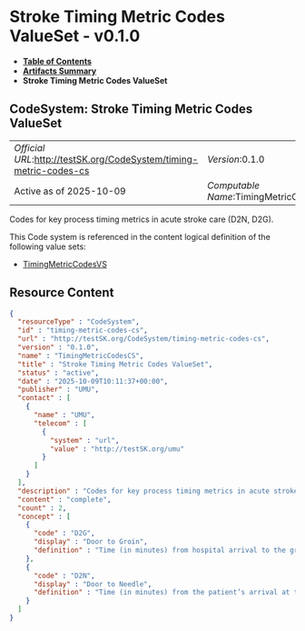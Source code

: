 # Stroke Timing Metric Codes ValueSet - v0.1.0

* [**Table of Contents**](toc.md)
* [**Artifacts Summary**](artifacts.md)
* **Stroke Timing Metric Codes ValueSet**

## CodeSystem: Stroke Timing Metric Codes ValueSet 

| | |
| :--- | :--- |
| *Official URL*:http://testSK.org/CodeSystem/timing-metric-codes-cs | *Version*:0.1.0 |
| Active as of 2025-10-09 | *Computable Name*:TimingMetricCodesCS |

 
Codes for key process timing metrics in acute stroke care (D2N, D2G). 

 This Code system is referenced in the content logical definition of the following value sets: 

* [TimingMetricCodesVS](ValueSet-timing-metric-codes-vs.md)



## Resource Content

```json
{
  "resourceType" : "CodeSystem",
  "id" : "timing-metric-codes-cs",
  "url" : "http://testSK.org/CodeSystem/timing-metric-codes-cs",
  "version" : "0.1.0",
  "name" : "TimingMetricCodesCS",
  "title" : "Stroke Timing Metric Codes ValueSet",
  "status" : "active",
  "date" : "2025-10-09T10:11:37+00:00",
  "publisher" : "UMU",
  "contact" : [
    {
      "name" : "UMU",
      "telecom" : [
        {
          "system" : "url",
          "value" : "http://testSK.org/umu"
        }
      ]
    }
  ],
  "description" : "Codes for key process timing metrics in acute stroke care (D2N, D2G).",
  "content" : "complete",
  "count" : 2,
  "concept" : [
    {
      "code" : "D2G",
      "display" : "Door to Groin",
      "definition" : "Time (in minutes) from hospital arrival to the groin puncture for mechanical thrombectomy"
    },
    {
      "code" : "D2N",
      "display" : "Door to Needle",
      "definition" : "Time (in minutes) from the patient’s arrival at the hospital to the start of intravenous thrombolysis"
    }
  ]
}

```
